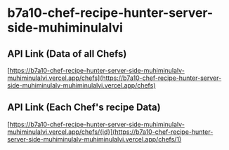 # b7a10-chef-recipe-hunter-server-side-muhiminulalvi

## API Link (Data of all Chefs)

[https://b7a10-chef-recipe-hunter-server-side-muhiminulalv-muhiminulalvi.vercel.app/chefs](https://b7a10-chef-recipe-hunter-server-side-muhiminulalv-muhiminulalvi.vercel.app/chefs)

## API Link (Each Chef's recipe Data)
[https://b7a10-chef-recipe-hunter-server-side-muhiminulalv-muhiminulalvi.vercel.app/chefs/{id}](https://b7a10-chef-recipe-hunter-server-side-muhiminulalv-muhiminulalvi.vercel.app/chefs/1)
